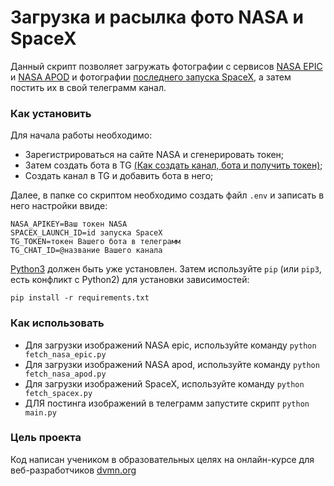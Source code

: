 # Загрузка и расылка фото NASA и SpaceX

Данный скрипт позволяет загружать фотографии с сервисов [NASA EPIC](https://api.nasa.gov/#epic) и [NASA APOD](https://api.nasa.gov/#apod) и фотографии [последнего запуска SpaceX](https://github.com/r-spacex/SpaceX-API), а затем постить их в свой телеграмм канал.

### Как установить

Для начала работы необходимо:
- Зарегистрироваться на сайте NASA и сгенерировать токен;
- Затем создать бота в TG [(Как создать канал, бота и получить токен)](https://way23.ru/%D1%80%D0%B5%D0%B3%D0%B8%D1%81%D1%82%D1%80%D0%B0%D1%86%D0%B8%D1%8F-%D0%B1%D0%BE%D1%82%D0%B0-%D0%B2-telegram.html);
- Создать канал в TG и добавить бота в него;

Далее,  в папке со скриптом необходимо создать файл ```.env``` и записать в него настройки ввиде:

```
NASA_APIKEY=Ваш токен NASA
SPACEX_LAUNCH_ID=id запуска SpaceX
TG_TOKEN=токен Вашего бота в телеграмм
TG_CHAT_ID=@название Вашего канала
```

[Python3](https://www.python.org/) должен быть уже установлен. Затем используйте ```pip``` (или ```pip3```, есть конфликт с Python2) для установки зависимостей:

```
pip install -r requirements.txt
```

### Как использовать
- Для загрузки изображений NASA epic, используйте команду ```python fetch_nasa_epic.py```
- Для загрузки изображений NASA apod, используйте команду ```python fetch_nasa_apod.py```
- Для загрузки изображений SpaceX, используйте команду ```python fetch_spacex.py```
- ДЛЯ постинга изображений в телеграмм запустите скрипт ```python main.py```

### Цель проекта
Код написан учеником в образовательных целях на онлайн-курсе для веб-разработчиков [dvmn.org](https://dvmn.org/modules/)
